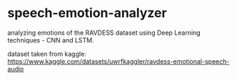 # speech-emotion-analyzer
analyzing emotions of the RAVDESS dataset using Deep Learning techniques - CNN and LSTM.

dataset taken from kaggle: https://www.kaggle.com/datasets/uwrfkaggler/ravdess-emotional-speech-audio
